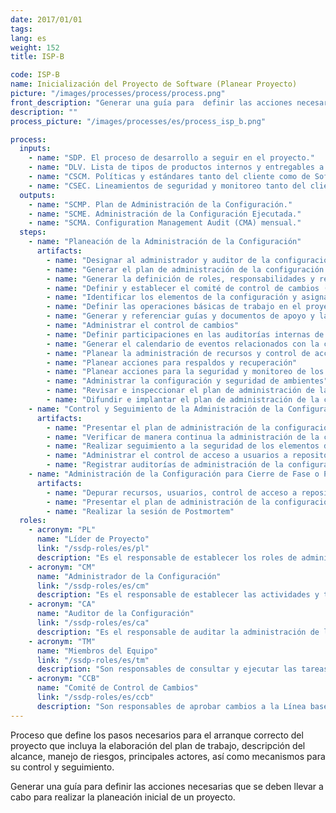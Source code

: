 ```yaml
---
date: 2017/01/01
tags:
lang: es
weight: 152
title: ISP-B

code: ISP-B
name: Inicialización del Proyecto de Software (Planear Proyecto)
picture: "/images/processes/process/process.png"
front_description: "Generar una guía para  definir las acciones necesarias que se deben llevar a cabo para realizar la planeación inicial de un proyecto."
description: ""
process_picture: "/images/processes/es/process_isp_b.png"

process:
  inputs:
    - name: "SDP. El proceso de desarrollo a seguir en el proyecto."
    - name: "DLV. Lista de tipos de productos internos y entregables a generar en el proyecto."
    - name: "CSCM. Políticas y estándares tanto del cliente como de Softtek respecto a la administración de la configuración y a la administración de cambios."
    - name: "CSEC. Lineamientos de seguridad y monitoreo tanto del cliente como de Softtek."
  outputs:
    - name: "SCMP. Plan de Administración de la Configuración."
    - name: "SCME. Administración de la Configuración Ejecutada."
    - name: "SCMA. Configuration Management Audit (CMA) mensual."
  steps:
    - name: "Planeación de la Administración de la Configuración"
      artifacts:
        - name: "Designar al administrador y auditor de la configuración"
        - name: "Generar el plan de administración de la configuración (SCM)"
        - name: "Generar la definición de roles, responsabilidades y reglas de uso del proyecto"
        - name: "Definir y establecer el comité de control de cambios (CCC)"
        - name: "Identificar los elementos de la configuración y asignar nomenclatura única a cada elemento de la configuración"
        - name: "Definir las operaciones básicas de trabajo en el proyecto"
        - name: "Generar y referenciar guías y documentos de apoyo y las referencias para su uso"
        - name: "Administrar el control de cambios"
        - name: "Definir participaciones en las auditorías internas de configuración y revisiones"
        - name: "Generar el calendario de eventos relacionados con la configuración"
        - name: "Planear la administración de recursos y control de acceso a usuarios a repositorios"
        - name: "Planear acciones para respaldos y recuperación"
        - name: "Planear acciones para la seguridad y monitoreo de los elementos de la configuración"
        - name: "Administrar la configuración y seguridad de ambientes"
        - name: "Revisar e inspeccionar el plan de administración de la configuración"
        - name: "Difundir e implantar el plan de administración de la configuración"
    - name: "Control y Seguimiento de la Administración de la Configuración"
      artifacts:
        - name: "Presentar el plan de administración de la configuración (SCM) a participantes del proyecto"
        - name: "Verificar de manera continua la administración de la configuración"
        - name: "Realizar seguimiento a la seguridad de los elementos de la configuración"
        - name: "Administrar el control de acceso a usuarios a repositorios"
        - name: "Registrar auditorías de administración de la configuración según programación"
    - name: "Administración de la Configuración para Cierre de Fase o Proyecto"
      artifacts:
        - name: "Depurar recursos, usuarios, control de acceso a repositorios y licencias usadas en el proyecto"
        - name: "Presentar el plan de administración de la configuración (SCM) a participantes del proyecto"
        - name: "Realizar la sesión de Postmortem"
  roles:
    - acronym: "PL"
      name: "Líder de Proyecto"
      link: "/ssdp-roles/es/pl"
      description: "Es el responsable de establecer los roles de administrador de la configuración y de auditor de la configuración."
    - acronym: "CM"
      name: "Administrador de la Configuración"
      link: "/ssdp-roles/es/cm"
      description: "Es el responsable de establecer las actividades y tareas de la administración de la configuración dentro del plan de administración de la configuración."
    - acronym: "CA"
      name: "Auditor de la Configuración"
      link: "/ssdp-roles/es/ca"
      description: "Es el responsable de auditar la administración de la configuración."
    - acronym: "TM"
      name: "Miembros del Equipo"
      link: "/ssdp-roles/es/tm"
      description: "​Son responsables de consultar y ejecutar las tareas de la administración de la configuración."
    - acronym: "CCB"
      name: "​Comité de Control de Cambios"
      link: "/ssdp-roles/es/ccb"
      description: "Son responsables de aprobar cambios a la Línea base y determinar la aceptación o el rechazo de un cambio solicitado en función de su impacto en el proyecto."
---
```

Proceso que define los pasos necesarios para el arranque correcto del proyecto que  incluya la elaboración del plan de trabajo, descripción del alcance, manejo  de riesgos, principales actores, así como mecanismos para su control y seguimiento.

Generar una guía para  definir las acciones necesarias que se deben llevar a cabo para realizar la planeación inicial de un proyecto.
